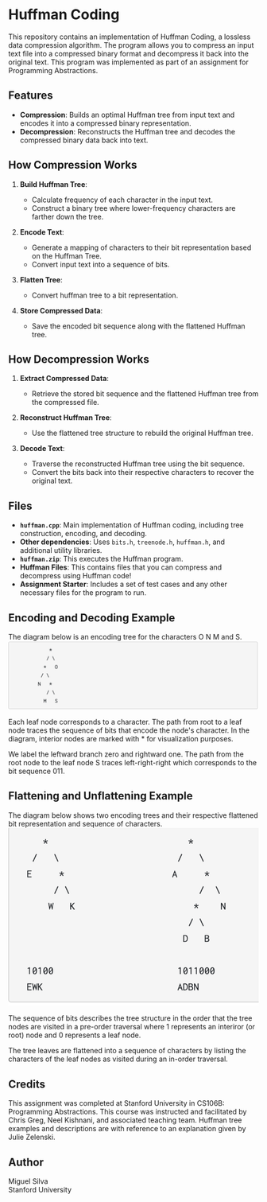 # Huffman Coding

This repository contains an implementation of Huffman Coding, a lossless data compression algorithm. The program allows you to compress an input text file into a compressed binary format and decompress it back into the original text. This program was implemented as part of an assignment for Programming Abstractions.

## Features

- **Compression**: Builds an optimal Huffman tree from input text and encodes it into a compressed binary representation.
- **Decompression**: Reconstructs the Huffman tree and decodes the compressed binary data back into text.

## How Compression Works

1. **Build Huffman Tree**: 
   - Calculate frequency of each character in the input text.
   - Construct a binary tree where lower-frequency characters are farther down the tree.
   
2. **Encode Text**:
   - Generate a mapping of characters to their bit representation based on the Huffman Tree.
   - Convert input text into a sequence of bits.

3. **Flatten Tree**:
   - Convert huffman tree to a bit representation.

4. **Store Compressed Data**:
   - Save the encoded bit sequence along with the flattened Huffman tree.

## How Decompression Works

1. **Extract Compressed Data**:  
   - Retrieve the stored bit sequence and the flattened Huffman tree from the compressed file.

2. **Reconstruct Huffman Tree**:  
   - Use the flattened tree structure to rebuild the original Huffman tree.

3. **Decode Text**:  
   - Traverse the reconstructed Huffman tree using the bit sequence.  
   - Convert the bits back into their respective characters to recover the original text.

## Files

- **`huffman.cpp`**: Main implementation of Huffman coding, including tree construction, encoding, and decoding.
- **Other dependencies**: Uses `bits.h`, `treenode.h`, `huffman.h`, and additional utility libraries.
- **`huffman.zip`**: This executes the Huffman program.
- **Huffman Files**: This contains files that you can compress and decompress using Huffman code!
- **Assignment Starter**: Includes a set of test cases and any other necessary files for the program to run.

## Encoding and Decoding Example

The diagram below is an encoding tree for the characters O N M and S. 
![Huffman Coding Example](https://github.com/silvam31/Huffman-Coding/blob/10fc0943746bff5d12fc891e940a526a9002f8b2/huffman_example1.png)

Each leaf node corresponds to a character. The path from root to a leaf node traces the sequence of bits that encode the node's character. In the diagram, interior nodes are marked with * for visualization purposes.

We label the leftward branch zero and rightward one. The path from the root node to the leaf node S traces left-right-right which corresponds to the bit sequence 011.

## Flattening and Unflattening Example

The diagram below shows two encoding trees and their respective flattened bit representation and sequence of characters. 
![Huffman Coding Example](https://github.com/silvam31/Huffman-Coding/blob/777d6658826ee2ee69a7658457d46afa08a6a3fb/huffman_example2.png)

The sequence of bits describes the tree structure in the order that the tree nodes are visited in a pre-order traversal where 1 represents an interiror (or root) node and 0 represents a leaf node.

The tree leaves are flattened into a sequence of characters by listing the characters of the leaf nodes as visited during an in-order traversal. 

## Credits
This assignment was completed at Stanford University in CS106B: Programming Abstractions. This course was instructed and facilitated by Chris Greg, Neel Kishnani, and associated teaching team. Huffman tree examples and descriptions are with reference to an explanation given by Julie Zelenski.

## Author

Miguel Silva  
Stanford University  
